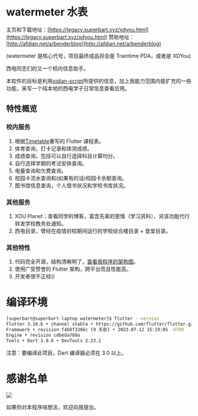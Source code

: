 # watermeter 水表

主页和下载地址：[https://legacy.superbart.xyz/xdyou.html](https://legacy.superbart.xyz/xdyou.html)
赞助地址：[http://afdian.net/a/benderblog](http://afdian.net/a/benderblog)

(watermeter 是核心代号，项目最终成品将会是 Traintime PDA，或者是 XDYou)

西电同志们的又一个校内信息助手。

本软件的目标是利用[xidian-script](https://github.com/xdlinux/xidian-scripts)所提供的信息，加上我能力范围内能扩充的一些功能，来写一个纯本地的西电学子日常信息查看应用。

## 特性概览

### 校内服务
1. 根据[Timetable](https://github.com/zfman/TimetableView)重写的 Flutter 课程表。
2. 体育查询，打卡记录和体测成绩。
3. 成绩查询，包括可以自行选择科目计算均分。
4. 自行选择学期的考试安排查询。
5. 电量查询和欠费查询。
6. 校园卡流水查询和(如果有的话)校园卡余额查询。
7. 图书馆信息查询，个人借书状况和学校书库状况。

### 其他服务
1. XDU Planet：查看同学的博客，富含先辈的恩情（学习资料），另该功能代行转发学校教务处通知。
2. 西电目录，曾经在疫情封校期间运行的学校综合楼目录 + 食堂目录。

### 其他特性
1. 代码完全开源，结构清晰明了，[查看我程序的架构图](https://legacy.superbart.xyz/writing/XDYou%20SAD.html)。
2. 使用广受赞誉的 Flutter 架构，跨平台而且性能高。
3. 开发者很不正经()

# 编译环境

```bash
[superbart@superbart-laptop watermeter]$ flutter --version
Flutter 3.10.6 • channel stable • https://github.com/flutter/flutter.git
Framework • revision f468f3366c (9 天前) • 2023-07-12 15:19:05 -0700
Engine • revision cdbeda788a
Tools • Dart 3.0.6 • DevTools 2.23.1
```

注意：要编译此项目，Dart 编译器必须在 3.0 以上。

# 感谢名单

![](https://raw.githubusercontent.com/BenderBlog/watermeter/main/assets/Credit.jpg)

如果你对本程序啥想法，欢迎向我提出。
